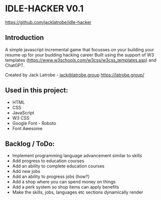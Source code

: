 # IDLE-HACKER V0.1
https://github.com/jacklatrobe/idle-hacker

## Introduction
A simple javascript incremental game that focusses on your building your resume up for your budding hacking career
Built using the support of W3 templates (https://www.w3schools.com/w3css/w3css_templates.asp) and ChatGPT.

Created by Jack Latrobe - jack@latrobe.group
https://latrobe.group/

## Used in this project:
 - HTML
 - CSS
 - JavaScript
 - W3 CSS
 - Google Font - Roboto
 - Font Awesome

 ## Backlog / ToDo:
 - Implement programming language advancement similar to skills
 - Add progress to education courses
 - Add an ability to complete education courses
 - Add new jobs
 - Add an ability to progress jobs (how?)
 - Add a shop where you can spend money on things
 - Add a perk system so shop items can apply benefits
 - Make the skills, jobs, languages etc sections dynamically render